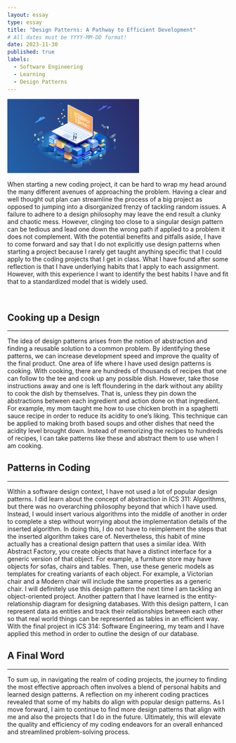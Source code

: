 ```yaml
---
layout: essay
type: essay
title: "Design Patterns: A Pathway to Efficient Development"
# All dates must be YYYY-MM-DD format!
date: 2023-11-30
published: true
labels:
  - Software Engineering
  - Learning
  - Design Patterns
---
```


<img width="300px" class="rounded float-start pe-4" src="../img/design/design-pattern-big1.png">

When starting a new coding project, it can be hard to wrap my head around the many different avenues of approaching the problem. Having a clear and well thought out plan can streamline the process of a big project as opposed to jumping into a disorganized frenzy of tackling random issues. A failure to adhere to a design philosophy may leave the end result a clunky and chaotic mess. However, clinging too close to a singular design pattern can be tedious and lead one down the wrong path if applied to a problem it does not complement. With the potential benefits and pitfalls aside, I have to come forward and say that I do not explicitly use design patterns when starting a project because I rarely get taught anything specific that I could apply to the coding projects that I get in class. What I have found after some reflection is that I have underlying habits that I apply to each assignment. However, with this experience I want to identify the best habits I have and fit that to a standardized model that is widely used.

<br/>

## Cooking up a Design
<hr >

The idea of design patterns arises from the notion of abstraction and finding a reusable solution to a common problem. By identifying these patterns, we can increase development speed and improve the quality of the final product. One area of life where I have used design patterns is cooking. With cooking, there are hundreds of thousands of recipes that one can follow to the tee and cook up any possible dish. However, take those instructions away and one is left floundering in the dark without any ability to cook the dish by themselves. That is, unless they pin down the abstractions between each ingredient and action done on that ingredient. For example, my mom taught me how to use chicken broth in a spaghetti sauce recipe in order to reduce its acidity to one’s liking. This technique can be applied to making broth based soups and other dishes that need the acidity level brought down. Instead of memorizing the recipes to hundreds of recipes, I can take patterns like these and abstract them to use when I am cooking.


## Patterns in Coding
<hr >
Within a software design context, I have not used a lot of popular design patterns. I did learn about the concept of abstraction in ICS 311: Algorithms, but there was no overarching philosophy beyond that which I have used. Instead, I would insert various algorithms into the middle of another in order to complete a step without worrying about the implementation details of the inserted algorithm. In doing this, I do not have to reimplement the steps that the inserted algorithm takes care of. Nevertheless, this habit of mine actually has a creational design pattern that uses a similar idea. With Abstract Factory, you create objects that have a distinct interface for a generic version of that object. For example, a furniture store may have objects for sofas, chairs and tables. Then, use these generic models as templates for creating variants of each object. For example, a Victorian chair and a Modern chair will include the same properties as a generic chair. I will definitely use this design pattern the next time I am tackling an object-oriented project. Another pattern that I have learned is the entity-relationship diagram for designing databases. With this design pattern, I can represent data as entities and track their relationships between each other so that real world things can be represented as tables in an efficient way. With the final project in ICS 314: Software Engineering, my team and I have applied this method in order to outline the design of our database.

## A Final Word
<hr >
To sum up, in navigating the realm of coding projects, the journey to finding the most effective approach often involves a blend of personal habits and learned design patterns. A reflection on my inherent coding practices revealed that some of my habits do align with popular design patterns. As I move forward, I aim to continue to find more design patterns that align with me and also the projects that I do in the future. Ultimately, this will elevate the quality and efficiency of my coding endeavors for an overall enhanced and streamlined problem-solving process.
